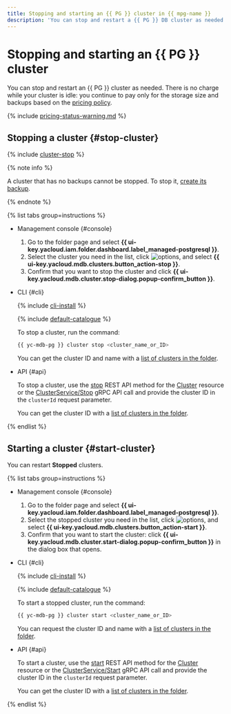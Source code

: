 ```yaml
---
title: Stopping and starting an {{ PG }} cluster in {{ mpg-name }}
description: 'You can stop and restart a {{ PG }} DB cluster as needed. There is no charge while your cluster is idle: you continue to pay only for the storage size and backups.'
---
```


# Stopping and starting an {{ PG }} cluster

You can stop and restart an {{ PG }} cluster as needed. There is no charge while your cluster is idle: you continue to pay only for the storage size and backups based on the [pricing policy](../pricing.md#prices-storage).

{% include [pricing-status-warning.md](../../_includes/mdb/pricing-status-warning.md) %}

## Stopping a cluster {#stop-cluster}

{% include [cluster-stop](../../_includes/mdb/cluster-stop.md) %}

{% note info %}

A cluster that has no backups cannot be stopped. To stop it, [create its backup](../operations/cluster-backups.md#create-backup).

{% endnote %}

{% list tabs group=instructions %}

- Management console {#console}

  1. Go to the folder page and select **{{ ui-key.yacloud.iam.folder.dashboard.label_managed-postgresql }}**.
  1. Select the cluster you need in the list, click ![options](../../_assets/console-icons/ellipsis.svg), and select **{{ ui-key.yacloud.mdb.clusters.button_action-stop }}**.
  1. Confirm that you want to stop the cluster and click **{{ ui-key.yacloud.mdb.cluster.stop-dialog.popup-confirm_button }}**.

- CLI {#cli}

    {% include [cli-install](../../_includes/cli-install.md) %}

    {% include [default-catalogue](../../_includes/default-catalogue.md) %}

    To stop a cluster, run the command:

    ```bash
    {{ yc-mdb-pg }} cluster stop <cluster_name_or_ID>
    ```

    You can get the cluster ID and name with a [list of clusters in the folder](cluster-list.md#list-clusters).

- API {#api}

    To stop a cluster, use the [stop](../api-ref/Cluster/stop.md) REST API method for the [Cluster](../api-ref/Cluster/index.md) resource or the [ClusterService/Stop](../api-ref/grpc/Cluster/stop.md) gRPC API call and provide the cluster ID in the `clusterId` request parameter.

    You can get the cluster ID with a [list of clusters in the folder](cluster-list.md#list-clusters).

{% endlist %}

## Starting a cluster {#start-cluster}

You can restart **Stopped** clusters.

{% list tabs group=instructions %}

- Management console {#console}

  1. Go to the folder page and select **{{ ui-key.yacloud.iam.folder.dashboard.label_managed-postgresql }}**.
  1. Select the stopped cluster you need in the list, click ![options](../../_assets/console-icons/ellipsis.svg), and select **{{ ui-key.yacloud.mdb.clusters.button_action-start }}**.
  1. Confirm that you want to start the cluster: click **{{ ui-key.yacloud.mdb.cluster.start-dialog.popup-confirm_button }}** in the dialog box that opens.

- CLI {#cli}

    {% include [cli-install](../../_includes/cli-install.md) %}

    {% include [default-catalogue](../../_includes/default-catalogue.md) %}

    To start a stopped cluster, run the command:

    ```bash
    {{ yc-mdb-pg }} cluster start <cluster_name_or_ID>
    ```

    You can request the cluster ID and name with a [list of clusters in the folder](cluster-list.md#list-clusters).

- API {#api}

    To start a cluster, use the [start](../api-ref/Cluster/start.md) REST API method for the [Cluster](../api-ref/Cluster/index.md) resource or the [ClusterService/Start](../api-ref/grpc/Cluster/start.md) gRPC API call and provide the cluster ID in the `clusterId` request parameter.

    You can get the cluster ID with a [list of clusters in the folder](cluster-list.md#list-clusters).

{% endlist %}
